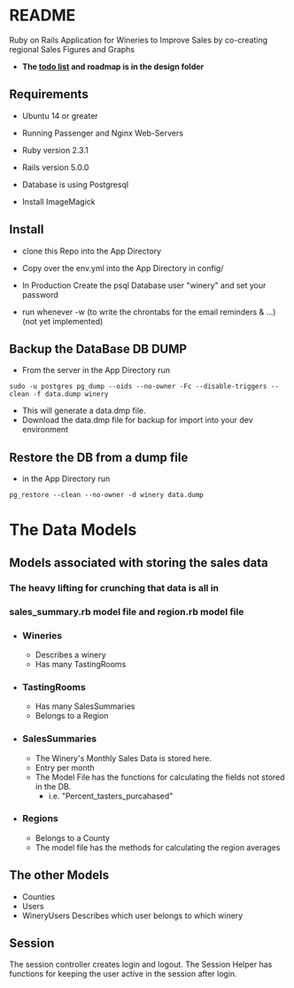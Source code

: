 # README

Ruby on Rails Application for Wineries to Improve Sales by co-creating regional Sales Figures and Graphs

* **The [todo list](design/TODO.md) and roadmap is in the design folder**

## Requirements
* Ubuntu 14 or greater

* Running Passenger and Nginx Web-Servers

* Ruby version 2.3.1

* Rails version 5.0.0

* Database is using Postgresql

* Install ImageMagick

## Install

* clone this Repo into the App Directory

* Copy over the env.yml into the App Directory in config/

* In Production Create the psql Database user "winery" and set your password

* run whenever -w (to write the chrontabs for the email reminders & ...) (not yet implemented)


## Backup the DataBase DB DUMP
* From the server in the App Directory run

`sudo -u postgres pg_dump --oids --no-owner -Fc --disable-triggers --clean -f data.dump winery`

* This will generate a data.dmp file.
* Download the data.dmp file for backup for import into your dev environment

## Restore the DB from a dump file
* in the App Directory run

`pg_restore --clean --no-owner -d winery data.dump`


# The Data Models
## Models associated with storing the sales data
### The heavy lifting for crunching that data is all in
### sales_summary.rb model file and region.rb model file

* ### Wineries
  * Describes a winery
  * Has many TastingRooms
* ### TastingRooms
  * Has many SalesSummaries
  * Belongs to a Region
* ### SalesSummaries
  * The Winery's Monthly Sales Data is stored here.
  * Entry per month
  * The Model File has the functions for calculating the fields not stored in the DB.
    * i.e. "Percent_tasters_purcahased"
* ### Regions
  * Belongs to a County
  * The model file has the methods for calculating the region averages

## The other Models
* Counties
* Users
* WineryUsers
    Describes which user belongs to which winery


## Session
The session controller creates login and logout.
The Session Helper has functions for keeping the user active in the session after login.
